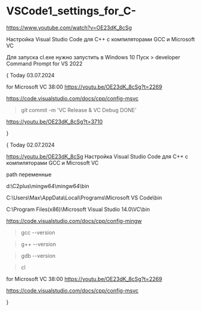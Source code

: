 # VSCode1_settings_for_C-

https://www.youtube.com/watch?v=OE23dK_8cSg

Настройка Visual Studio Code для C++ с компиляторами GCC и Microsoft VC


Для запуска cl.exe нужно запустить в Windows 10
Пуск > developer Command Prompt for VS 2022


{ Today 03.07.2024

for Microsoft VC 38:00
https://youtu.be/OE23dK_8cSg?t=2269

https://code.visualstudio.com/docs/cpp/config-msvc


>git commit -m 'VC Release & VC Debug DONE'

https://youtu.be/OE23dK_8cSg?t=3710

}


{
	Today 02.07.2024

https://youtu.be/OE23dK_8cSg
Настройка Visual Studio Code для C++ с компиляторами GCC и Microsoft VC

path
переменные

d:\C2plus\mingw64\mingw64\bin

C:\Users\Max\AppData\Local\Programs\Microsoft VS Code\bin

C:\Program Files(x86)\Microsoft Visual Studio 14.0\VC\bin


https://code.visualstudio.com/docs/cpp/config-mingw

>gcc --version

>g++ --version

>gdb --version

>cl


for Microsoft VC 38:00
https://youtu.be/OE23dK_8cSg?t=2269

https://code.visualstudio.com/docs/cpp/config-msvc


}